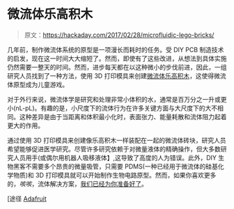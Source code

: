 # 微流体乐高积木

> 原文：<https://hackaday.com/2017/02/28/microfluidic-lego-bricks/>

几年前，制作微流体系统的原型是一项漫长而耗时的任务。受 DIY PCB 制造技术的启发，现在这一时间大大缩短了。然而，即使有了这些改进，从想法到具体实施仍然需要一整天的时间。然而，进步每天都在以这种微小的步伐前进，因此，一组研究人员找到了一种方法，使用 3D 打印模具来创建[微流体乐高积木](http://iopscience.iop.org/article/10.1088/1361-6439/aa53ed)，这使得微流体原型成为儿童游戏。

对于外行来说，微流体学是研究和处理非常小体积的水，通常是百万分之一升或更小(nL-pL)。有趣的是，小尺度下的流体行为在许多关键方面与大尺度下的大不相同。这种差异是由于当距离和体积最小化时，表面张力、能量耗散和流体阻力起着更大的作用。

通过使用 3D 打印模具来创建像乐高积木一样装配在一起的微流体砖块，研究人员希望能够促进医学研究。尽管许多研究依赖于对微量液体的精确操作，但大多数研究人员用手(或偶尔用机器人吸移液体】,这导致了高度的人为错误。此外，DIY 生物黑客不需要多个昂贵的微量吸管，只需要 PDMS(一种已经用于微流体的硅基化学物质)和 3D 打印模具就可以开始制作生物电路原型。然而，如果你喜欢更多的，*咳咳*，流体解决方案，[我们已经为你准备好了](https://hackaday.com/2017/01/16/microfluidics-frogger-is-a-game-changer-for-diy-biology/)。

[途径 [Adafruit](https://blog.adafruit.com/2017/02/23/modified-lego-bricks-for-microfluidics-biomedical-engineering-research-3dthursday/)
